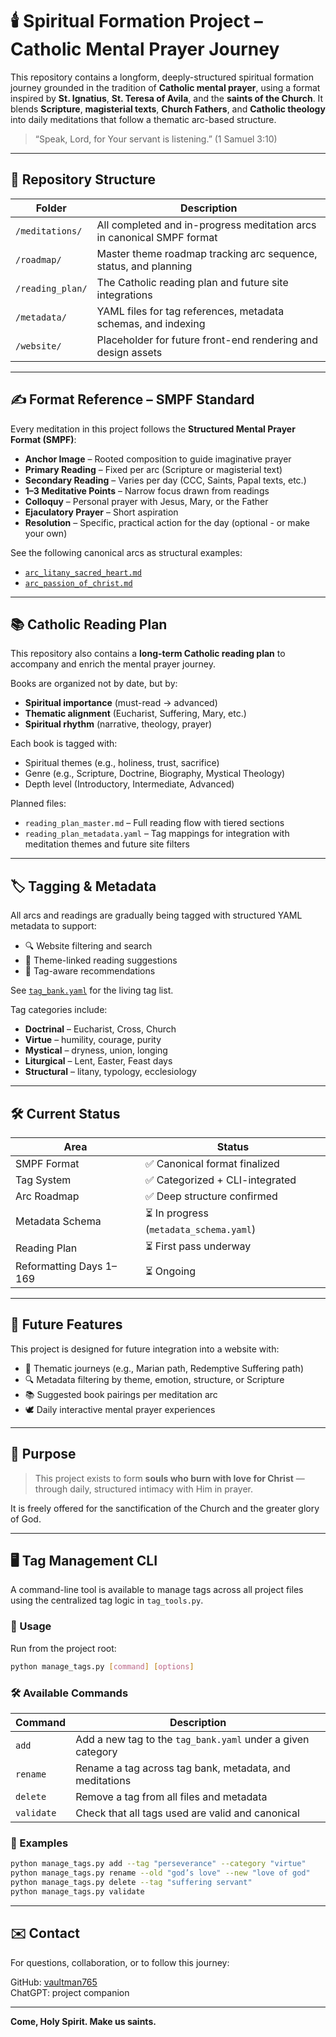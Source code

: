 # 🕯️ Spiritual Formation Project – Catholic Mental Prayer Journey

This repository contains a longform, deeply-structured spiritual formation journey grounded in the tradition of **Catholic mental prayer**, using a format inspired by **St. Ignatius**, **St. Teresa of Avila**, and the **saints of the Church**. It blends **Scripture**, **magisterial texts**, **Church Fathers**, and **Catholic theology** into daily meditations that follow a thematic arc-based structure.

> “Speak, Lord, for Your servant is listening.” (1 Samuel 3:10)

---

## 📂 Repository Structure

| Folder | Description |
|--------|-------------|
| `/meditations/` | All completed and in-progress meditation arcs in canonical SMPF format |
| `/roadmap/` | Master theme roadmap tracking arc sequence, status, and planning |
| `/reading_plan/` | The Catholic reading plan and future site integrations |
| `/metadata/` | YAML files for tag references, metadata schemas, and indexing |
| `/website/` | Placeholder for future front-end rendering and design assets |

---

## ✍️ Format Reference – SMPF Standard

Every meditation in this project follows the **Structured Mental Prayer Format (SMPF)**:

- **Anchor Image** – Rooted composition to guide imaginative prayer  
- **Primary Reading** – Fixed per arc (Scripture or magisterial text)  
- **Secondary Reading** – Varies per day (CCC, Saints, Papal texts, etc.)  
- **1–3 Meditative Points** – Narrow focus drawn from readings  
- **Colloquy** – Personal prayer with Jesus, Mary, or the Father  
- **Ejaculatory Prayer** – Short aspiration
- **Resolution** – Specific, practical action for the day (optional - or make your own)

See the following canonical arcs as structural examples:

- [`arc_litany_sacred_heart.md`](meditations/arc_litany_sacred_heart.md)
- [`arc_passion_of_christ.md`](meditations/arc_passion_of_christ.md)

---

## 📚 Catholic Reading Plan

This repository also contains a **long-term Catholic reading plan** to accompany and enrich the mental prayer journey.

Books are organized not by date, but by:

- **Spiritual importance** (must-read → advanced)
- **Thematic alignment** (Eucharist, Suffering, Mary, etc.)
- **Spiritual rhythm** (narrative, theology, prayer)

Each book is tagged with:

- Spiritual themes (e.g., holiness, trust, sacrifice)  
- Genre (e.g., Scripture, Doctrine, Biography, Mystical Theology)  
- Depth level (Introductory, Intermediate, Advanced)

Planned files:

- `reading_plan_master.md` – Full reading flow with tiered sections
- `reading_plan_metadata.yaml` – Tag mappings for integration with meditation themes and future site filters

---

## 🏷️ Tagging & Metadata

All arcs and readings are gradually being tagged with structured YAML metadata to support:

- 🔍 Website filtering and search  
- 📖 Theme-linked reading suggestions  
- 🧠 Tag-aware recommendations

See [`tag_bank.yaml`](metadata/tag_bank.yaml) for the living tag list.

Tag categories include:

- **Doctrinal** – Eucharist, Cross, Church  
- **Virtue** – humility, courage, purity  
- **Mystical** – dryness, union, longing  
- **Liturgical** – Lent, Easter, Feast days  
- **Structural** – litany, typology, ecclesiology

---

## 🛠️ Current Status

| Area | Status |
|------|--------|
| SMPF Format | ✅ Canonical format finalized |
| Tag System | ✅ Categorized + CLI-integrated |
| Arc Roadmap | ✅ Deep structure confirmed |
| Metadata Schema | ⏳ In progress (`metadata_schema.yaml`) |
| Reading Plan | ⏳ First pass underway |
| Reformatting Days 1–169 | ⏳ Ongoing |

---

## 🔮 Future Features

This project is designed for future integration into a website with:

- 📅 Thematic journeys (e.g., Marian path, Redemptive Suffering path)  
- 🔍 Metadata filtering by theme, emotion, structure, or Scripture  
- 📚 Suggested book pairings per meditation arc  
- 🕊️ Daily interactive mental prayer experiences  

---

## 🙏 Purpose

> This project exists to form **souls who burn with love for Christ** — through daily, structured intimacy with Him in prayer.

It is freely offered for the sanctification of the Church and the greater glory of God.

---

## 🖥️ Tag Management CLI

A command-line tool is available to manage tags across all project files using the centralized tag logic in `tag_tools.py`.

### 🔧 Usage

Run from the project root:

```bash
python manage_tags.py [command] [options]
```

### 🛠 Available Commands

| Command     | Description                                                  |
|-------------|--------------------------------------------------------------|
| `add`       | Add a new tag to the `tag_bank.yaml` under a given category |
| `rename`    | Rename a tag across tag bank, metadata, and meditations     |
| `delete`    | Remove a tag from all files and metadata                    |
| `validate`  | Check that all tags used are valid and canonical            |

### 🧪 Examples

```bash
python manage_tags.py add --tag "perseverance" --category "virtue"
python manage_tags.py rename --old "god’s love" --new "love of god"
python manage_tags.py delete --tag "suffering servant"
python manage_tags.py validate
```

---

## ✉️ Contact

For questions, collaboration, or to follow this journey:

GitHub: [vaultman765](https://github.com/vaultman765)  
ChatGPT: project companion

---

**Come, Holy Spirit. Make us saints.**
